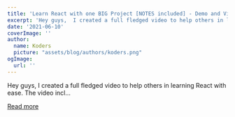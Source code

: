 ```yaml
---
title: 'Learn React with one BIG Project [NOTES included] - Demo and Video Link'
excerpt: 'Hey guys,  I created a full fledged video to help others in learning React with ease.  The video incl...'
date: '2021-06-10'
coverImage: ''
author:
  name: Koders
  picture: "assets/blog/authors/koders.png"
ogImage:
  url: ''
---
```


Hey guys,  I created a full fledged video to help others in learning React with ease.  The video incl...

[Read more](https://dev.to/thenerdydev/learn-react-with-one-big-project-notes-included-demo-and-video-link-4fe5)
